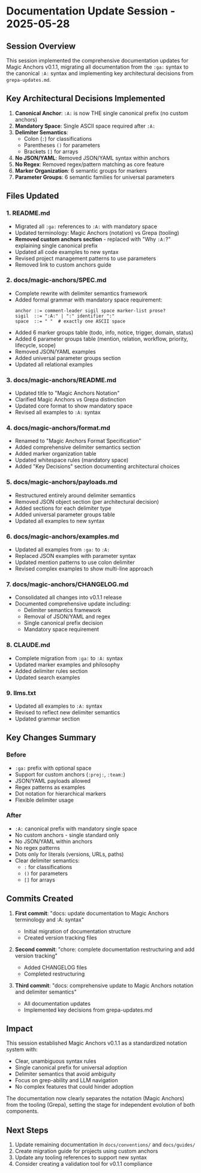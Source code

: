 <!-- :A: tldr Comprehensive documentation update session implementing Magic Anchors v0.1.1 specification -->

# Documentation Update Session - 2025-05-28

## Session Overview

This session implemented the comprehensive documentation updates for Magic Anchors v0.1.1, migrating all documentation from the `:ga:` syntax to the canonical `:A:` syntax and implementing key architectural decisions from `grepa-updates.md`.

## Key Architectural Decisions Implemented

1. **Canonical Anchor**: `:A:` is now THE single canonical prefix (no custom anchors)
2. **Mandatory Space**: Single ASCII space required after `:A:`
3. **Delimiter Semantics**:
   - Colon (`:`) for classifications
   - Parentheses `()` for parameters
   - Brackets `[]` for arrays
4. **No JSON/YAML**: Removed JSON/YAML syntax within anchors
5. **No Regex**: Removed regex/pattern matching as core feature
6. **Marker Organization**: 6 semantic groups for markers
7. **Parameter Groups**: 6 semantic families for universal parameters

## Files Updated

### 1. README.md
- Migrated all `:ga:` references to `:A:` with mandatory space
- Updated terminology: Magic Anchors (notation) vs Grepa (tooling)
- **Removed custom anchors section** - replaced with "Why `:A:`?" explaining single canonical prefix
- Updated all code examples to new syntax
- Revised project management patterns to use parameters
- Removed link to custom anchors guide

### 2. docs/magic-anchors/SPEC.md
- Complete rewrite with delimiter semantics framework
- Added formal grammar with mandatory space requirement:
  ```ebnf
  anchor ::= comment-leader sigil space marker-list prose?
  sigil  ::= ":A:" | ":" identifier ":"
  space  ::= " "  # exactly one ASCII space
  ```
- Added 6 marker groups table (todo, info, notice, trigger, domain, status)
- Added 6 parameter groups table (mention, relation, workflow, priority, lifecycle, scope)
- Removed JSON/YAML examples
- Added universal parameter groups section
- Updated all relational examples

### 3. docs/magic-anchors/README.md
- Updated title to "Magic Anchors Notation"
- Clarified Magic Anchors vs Grepa distinction
- Updated core format to show mandatory space
- Revised all examples to `:A:` syntax

### 4. docs/magic-anchors/format.md
- Renamed to "Magic Anchors Format Specification"
- Added comprehensive delimiter semantics section
- Added marker organization table
- Updated whitespace rules (mandatory space)
- Added "Key Decisions" section documenting architectural choices

### 5. docs/magic-anchors/payloads.md
- Restructured entirely around delimiter semantics
- Removed JSON object section (per architectural decision)
- Added sections for each delimiter type
- Added universal parameter groups table
- Updated all examples to new syntax

### 6. docs/magic-anchors/examples.md
- Updated all examples from `:ga:` to `:A:`
- Replaced JSON examples with parameter syntax
- Updated mention patterns to use colon delimiter
- Revised complex examples to show multi-line approach

### 7. docs/magic-anchors/CHANGELOG.md
- Consolidated all changes into v0.1.1 release
- Documented comprehensive update including:
  - Delimiter semantics framework
  - Removal of JSON/YAML and regex
  - Single canonical prefix decision
  - Mandatory space requirement

### 8. CLAUDE.md
- Complete migration from `:ga:` to `:A:` syntax
- Updated marker examples and philosophy
- Added delimiter rules section
- Updated search examples

### 9. llms.txt
- Updated all examples to `:A:` syntax
- Revised to reflect new delimiter semantics
- Updated grammar section

## Key Changes Summary

### Before
- `:ga:` prefix with optional space
- Support for custom anchors (`:proj:`, `:team:`)
- JSON/YAML payloads allowed
- Regex patterns as examples
- Dot notation for hierarchical markers
- Flexible delimiter usage

### After
- `:A:` canonical prefix with mandatory single space
- No custom anchors - single standard only
- No JSON/YAML within anchors
- No regex patterns
- Dots only for literals (versions, URLs, paths)
- Clear delimiter semantics:
  - `:` for classifications
  - `()` for parameters
  - `[]` for arrays

## Commits Created

1. **First commit**: "docs: update documentation to Magic Anchors terminology and :A: syntax"
   - Initial migration of documentation structure
   - Created version tracking files

2. **Second commit**: "chore: complete documentation restructuring and add version tracking"
   - Added CHANGELOG files
   - Completed restructuring

3. **Third commit**: "docs: comprehensive update to Magic Anchors notation and delimiter semantics"
   - All documentation updates
   - Implemented key decisions from grepa-updates.md

## Impact

This session established Magic Anchors v0.1.1 as a standardized notation system with:
- Clear, unambiguous syntax rules
- Single canonical prefix for universal adoption
- Delimiter semantics that avoid ambiguity
- Focus on grep-ability and LLM navigation
- No complex features that could hinder adoption

The documentation now clearly separates the notation (Magic Anchors) from the tooling (Grepa), setting the stage for independent evolution of both components.

## Next Steps

1. Update remaining documentation in `docs/conventions/` and `docs/guides/`
2. Create migration guide for projects using custom anchors
3. Update any tooling references to support new syntax
4. Consider creating a validation tool for v0.1.1 compliance